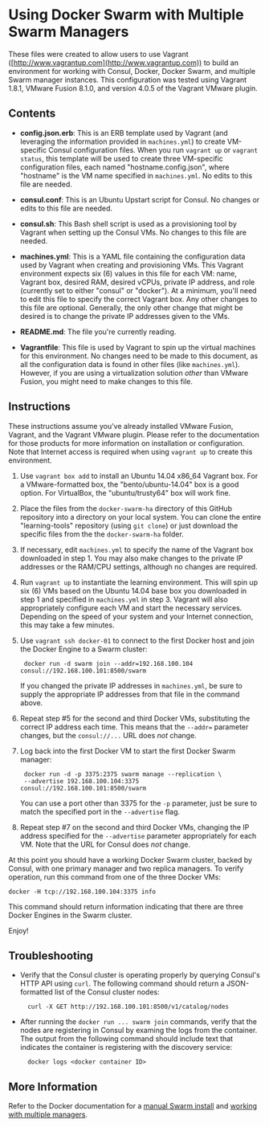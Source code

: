 # Using Docker Swarm with Multiple Swarm Managers

These files were created to allow users to use Vagrant ([http://www.vagrantup.com](http://www.vagrantup.com)) to build an environment for working with Consul, Docker, Docker Swarm, and multiple Swarm manager instances. This configuration was tested using Vagrant 1.8.1, VMware Fusion 8.1.0, and version 4.0.5 of the Vagrant VMware plugin.

## Contents

* **config.json.erb**: This is an ERB template used by Vagrant (and leveraging the information provided in `machines.yml`) to create VM-specific Consul configuration files. When you run `vagrant up` or `vagrant status`, this template will be used to create three VM-specific configuration files, each named "hostname.config.json", where "hostname" is the VM name specified in `machines.yml`. No edits to this file are needed.

* **consul.conf**: This is an Ubuntu Upstart script for Consul. No changes or edits to this file are needed.

* **consul.sh**: This Bash shell script is used as a provisioning tool by Vagrant when setting up the Consul VMs. No changes to this file are needed.

* **machines.yml**: This is a YAML file containing the configuration data used by Vagrant when creating and provisioning VMs. This Vagrant environment expects six (6) values in this file for each VM: name, Vagrant box, desired RAM, desired vCPUs, private IP address, and role (currently set to either "consul" or "docker"). At a minimum, you'll need to edit this file to specify the correct Vagrant box. Any other changes to this file are optional. Generally, the only other change that might be desired is to change the private IP addresses given to the VMs.

* **README.md**: The file you're currently reading.

* **Vagrantfile**: This file is used by Vagrant to spin up the virtual machines for this environment. No changes need to be made to this document, as all the configuration data is found in other files (like `machines.yml`). However, if you are using a virtualization solution _other_ than VMware Fusion, you might need to make changes to this file.

## Instructions

These instructions assume you've already installed VMware Fusion, Vagrant, and the Vagrant VMware plugin. Please refer to the documentation for those products for more information on installation or configuration. Note that Internet access is required when using `vagrant up` to create this environment.

1. Use `vagrant box add` to install an Ubuntu 14.04 x86_64 Vagrant box. For a VMware-formatted box, the "bento/ubuntu-14.04" box is a good option. For VirtualBox, the "ubuntu/trusty64" box will work fine.

2. Place the files from the `docker-swarm-ha` directory of this GitHub repository into a directory on your local system. You can clone the entire "learning-tools" repository (using `git clone`) or just download the specific files from the the `docker-swarm-ha` folder.

3. If necessary, edit `machines.yml` to specify the name of the Vagrant box downloaded in step 1. You may also make changes to the private IP addresses or the RAM/CPU settings, although no changes are required.

4. Run `vagrant up` to instantiate the learning environment. This will spin up six (6) VMs based on the Ubuntu 14.04 base box you downloaded in step 1 and specified in `machines.yml` in step 3. Vagrant will also appropriately configure each VM and start the necessary services. Depending on the speed of your system and your Internet connection, this may take a few minutes.

5. Use `vagrant ssh docker-01` to connect to the first Docker host and join the Docker Engine to a Swarm cluster:

        docker run -d swarm join --addr=192.168.100.104 consul://192.168.100.101:8500/swarm

    If you changed the private IP addresses in `machines.yml`, be sure to supply the appropriate IP addresses from that file in the command above.

6. Repeat step #5 for the second and third Docker VMs, substituting the correct IP address each time. This means that the `--addr=` parameter changes, but the `consul://...` URL does _not_ change.

7. Log back into the first Docker VM to start the first Docker Swarm manager:

        docker run -d -p 3375:2375 swarm manage --replication \
        --advertise 192.168.100.104:3375 consul://192.168.100.101:8500/swarm

    You can use a port other than 3375 for the `-p` parameter, just be sure to match the specified port in the `--advertise` flag.

8. Repeat step #7 on the second and third Docker VMs, changing the IP address specified for the `--advertise` parameter appropriately for each VM. Note that the URL for Consul does _not_ change.

At this point you should have a working Docker Swarm cluster, backed by Consul, with one primary manager and two replica managers. To verify operation, run this command from one of the three Docker VMs:

    docker -H tcp://192.168.100.104:3375 info

This command should return information indicating that there are three Docker Engines in the Swarm cluster.

Enjoy!

## Troubleshooting

* Verify that the Consul cluster is operating properly by querying Consul's HTTP API using `curl`. The following command should return a JSON-formatted list of the Consul cluster nodes:

        curl -X GET http://192.168.100.101:8500/v1/catalog/nodes

* After running the `docker run ... swarm join` commands, verify that the nodes are registering in Consul by examing the logs from the container. The output from the following command should include text that indicates the container is registering with the discovery service:

        docker logs <docker container ID>

## More Information

Refer to the Docker documentation for a [manual Swarm install](https://docs.docker.com/swarm/install-manual/) and [working with multiple managers](https://docs.docker.com/swarm/multi-manager-setup/).
